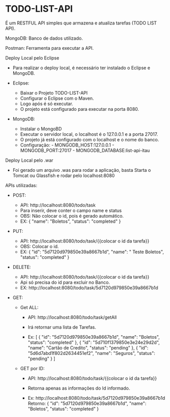 # TODO-LIST-API
É um RESTFUL API simples que armazena e atualiza tarefas (TODO LIST API).

MongoDB: Banco de dados utilizado.

Postman: Ferramenta para executar a API.

Deploy Local pelo Eclipse
   - Para realizar o deploy local, é necessário ter instalado o Eclipse e MongoDB.
   - Eclipse:
      - Baixar o Projeto TODO-LIST-API
      - Configurar o Eclipse com o Maven.
      - Logo após é só executar.
      - O projeto está configurado para executar na porta 8080.
      
   - MongoDB:
      - Instalar o MongoBD
      - Executar o servidor local, o localhost é o 127.0.0.1 e a porta 27017.
      - O projeto já está configurado com o localhost e o nome do banco.  
      - Configuração:
            - MONGODB_HOST:127.0.0.1
            - MONGODB_PORT:27017
            - MONGODB_DATABASE:list-api-itau

Deploy Local pelo .war
  - Foi gerado um arquivo .was para rodar a aplicação, basta Starta o Tomcat ou Glassfish e rodar pelo localhost:8080
  
APIs utilizadas:
- POST:
   - API: http://localhost:8080/todo/task
   - Para inserir, deve conter o campo name e status
   - OBS: Não colocar o id, pois é gerado automático.
   - EX:
      {
        "name": "Boletos",
        "status": "completed"
      }
      
- PUT:  
   - API: http://localhost:8080/todo/task/{{colocar o id da tarefa}}
   - OBS: Colocar o id.
   - EX:
       {
        "id": "5d7120d979850e39a8667b1d",
        "name": " Teste Boletos",
        "status": "completed"
       }
- DELETE: 
   - API: http://localhost:8080/todo/task/{{colocar o id da tarefa}}
   - Api só precisa do id para excluir no Banco.
   - EX:
   http://localhost:8080/todo/task/5d7120d979850e39a8667b1d

- GET: 
  - Get ALL:
      - API: http://localhost:8080/todo/task/getAll
      - Irá retornar uma lista de Tarefas. 
      
      - Ex: 
      [
         {
           "id": "5d7120d979850e39a8667b1d",
           "name": "Boletos",
            "status": "completed"
         },
         {
           "id": "5d710f1379850e3e24e29d2d",
           "name": "Cartão de Credito",
           "status": "pending"
         },
         {
           "id": "5d6d7abd1f802d2634451ef2",
            "name": "Seguros",
            "status": "pending"
         }
      ]

  - GET por ID:
      - API: http://localhost:8080/todo/task/{{colocar o id da tarefa}}
      - Retorna apenas as informações do Id informado.
      
      - Ex: http://localhost:8080/todo/task/5d7120d979850e39a8667b1d
       Retorno: 
       {
          "id": "5d7120d979850e39a8667b1d",
          "name": "Boletos",
          "status": "completed"
       }




















